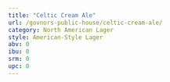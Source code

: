 ```yaml
---
title: "Celtic Cream Ale"
url: /govnors-public-house/celtic-cream-ale/
category: North American Lager
style: American-Style Lager
abv: 0
ibu: 0
srm: 0
upc: 0
---
```


